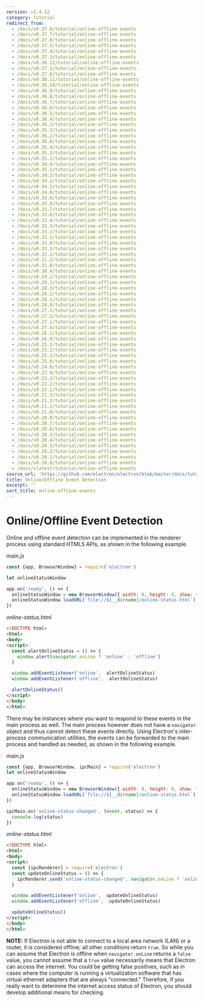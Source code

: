 ```yaml
---
version: v1.4.12
category: Tutorial
redirect_from:
  - /docs/v0.37.8/tutorial/online-offline-events
  - /docs/v0.37.7/tutorial/online-offline-events
  - /docs/v0.37.6/tutorial/online-offline-events
  - /docs/v0.37.5/tutorial/online-offline-events
  - /docs/v0.37.4/tutorial/online-offline-events
  - /docs/v0.37.3/tutorial/online-offline-events
  - /docs/v0.36.12/tutorial/online-offline-events
  - /docs/v0.37.1/tutorial/online-offline-events
  - /docs/v0.37.0/tutorial/online-offline-events
  - /docs/v0.36.11/tutorial/online-offline-events
  - /docs/v0.36.10/tutorial/online-offline-events
  - /docs/v0.36.9/tutorial/online-offline-events
  - /docs/v0.36.8/tutorial/online-offline-events
  - /docs/v0.36.7/tutorial/online-offline-events
  - /docs/v0.36.6/tutorial/online-offline-events
  - /docs/v0.36.5/tutorial/online-offline-events
  - /docs/v0.36.4/tutorial/online-offline-events
  - /docs/v0.36.3/tutorial/online-offline-events
  - /docs/v0.35.5/tutorial/online-offline-events
  - /docs/v0.36.2/tutorial/online-offline-events
  - /docs/v0.36.0/tutorial/online-offline-events
  - /docs/v0.35.4/tutorial/online-offline-events
  - /docs/v0.35.3/tutorial/online-offline-events
  - /docs/v0.35.2/tutorial/online-offline-events
  - /docs/v0.34.4/tutorial/online-offline-events
  - /docs/v0.35.1/tutorial/online-offline-events
  - /docs/v0.34.3/tutorial/online-offline-events
  - /docs/v0.34.2/tutorial/online-offline-events
  - /docs/v0.34.1/tutorial/online-offline-events
  - /docs/v0.34.0/tutorial/online-offline-events
  - /docs/v0.33.9/tutorial/online-offline-events
  - /docs/v0.33.8/tutorial/online-offline-events
  - /docs/v0.33.7/tutorial/online-offline-events
  - /docs/v0.33.6/tutorial/online-offline-events
  - /docs/v0.33.4/tutorial/online-offline-events
  - /docs/v0.33.3/tutorial/online-offline-events
  - /docs/v0.33.2/tutorial/online-offline-events
  - /docs/v0.33.1/tutorial/online-offline-events
  - /docs/v0.33.0/tutorial/online-offline-events
  - /docs/v0.32.3/tutorial/online-offline-events
  - /docs/v0.32.2/tutorial/online-offline-events
  - /docs/v0.31.2/tutorial/online-offline-events
  - /docs/v0.31.0/tutorial/online-offline-events
  - /docs/v0.30.4/tutorial/online-offline-events
  - /docs/v0.29.2/tutorial/online-offline-events
  - /docs/v0.29.1/tutorial/online-offline-events
  - /docs/v0.28.3/tutorial/online-offline-events
  - /docs/v0.28.2/tutorial/online-offline-events
  - /docs/v0.28.1/tutorial/online-offline-events
  - /docs/v0.28.0/tutorial/online-offline-events
  - /docs/v0.27.3/tutorial/online-offline-events
  - /docs/v0.27.2/tutorial/online-offline-events
  - /docs/v0.27.1/tutorial/online-offline-events
  - /docs/v0.27.0/tutorial/online-offline-events
  - /docs/v0.26.1/tutorial/online-offline-events
  - /docs/v0.26.0/tutorial/online-offline-events
  - /docs/v0.25.3/tutorial/online-offline-events
  - /docs/v0.25.2/tutorial/online-offline-events
  - /docs/v0.25.1/tutorial/online-offline-events
  - /docs/v0.25.0/tutorial/online-offline-events
  - /docs/v0.24.0/tutorial/online-offline-events
  - /docs/v0.23.0/tutorial/online-offline-events
  - /docs/v0.22.3/tutorial/online-offline-events
  - /docs/v0.22.2/tutorial/online-offline-events
  - /docs/v0.22.1/tutorial/online-offline-events
  - /docs/v0.21.3/tutorial/online-offline-events
  - /docs/v0.21.2/tutorial/online-offline-events
  - /docs/v0.21.1/tutorial/online-offline-events
  - /docs/v0.21.0/tutorial/online-offline-events
  - /docs/v0.20.8/tutorial/online-offline-events
  - /docs/v0.20.7/tutorial/online-offline-events
  - /docs/v0.20.6/tutorial/online-offline-events
  - /docs/v0.20.5/tutorial/online-offline-events
  - /docs/v0.20.4/tutorial/online-offline-events
  - /docs/v0.20.3/tutorial/online-offline-events
  - /docs/v0.20.2/tutorial/online-offline-events
  - /docs/v0.20.1/tutorial/online-offline-events
  - /docs/v0.20.0/tutorial/online-offline-events
  - /docs/vlatest/tutorial/online-offline-events
source_url: 'https://github.com/electron/electron/blob/master/docs/tutorial/online-offline-events.md'
title: Online/Offline Event Detection
excerpt: ''
sort_title: online-offline-events
---
```

# Online/Offline Event Detection

Online and offline event detection can be implemented in the renderer process using standard HTML5 APIs, as shown in the following example.

_main.js_

```javascript
const {app, BrowserWindow} = require('electron')

let onlineStatusWindow

app.on('ready', () => {
  onlineStatusWindow = new BrowserWindow({ width: 0, height: 0, show: false })
  onlineStatusWindow.loadURL(`file://${__dirname}/online-status.html`)
})
```

_online-status.html_

```html
<!DOCTYPE html>
<html>
<body>
<script>
  const alertOnlineStatus = () => {
    window.alert(navigator.onLine ? 'online' : 'offline')
  }

  window.addEventListener('online',  alertOnlineStatus)
  window.addEventListener('offline',  alertOnlineStatus)

  alertOnlineStatus()
</script>
</body>
</html>
```

There may be instances where you want to respond to these events in the main process as well. The main process however does not have a `navigator` object and thus cannot detect these events directly. Using Electron's inter-process communication utilities, the events can be forwarded to the main process and handled as needed, as shown in the following example.

_main.js_

```javascript
const {app, BrowserWindow, ipcMain} = require('electron')
let onlineStatusWindow

app.on('ready', () => {
  onlineStatusWindow = new BrowserWindow({ width: 0, height: 0, show: false })
  onlineStatusWindow.loadURL(`file://${__dirname}/online-status.html`)
})

ipcMain.on('online-status-changed', (event, status) => {
  console.log(status)
})
```

_online-status.html_

```html
<!DOCTYPE html>
<html>
<body>
<script>
  const {ipcRenderer} = require('electron')
  const updateOnlineStatus = () => {
    ipcRenderer.send('online-status-changed', navigator.onLine ? 'online' : 'offline')
  }

  window.addEventListener('online',  updateOnlineStatus)
  window.addEventListener('offline',  updateOnlineStatus)

  updateOnlineStatus()
</script>
</body>
</html>
```

**NOTE:** If Electron is not able to connect to a local area network (LAN) or a router, it is considered offline; all other conditions return `true`. So while you can assume that Electron is offline when `navigator.onLine` returns a `false` value, you cannot assume that a `true` value necessarily means that Electron can access the internet. You could be getting false positives, such as in cases where the computer is running a virtualization software that has virtual ethernet adapters that are always "connected." Therefore, if you really want to determine the internet access status of Electron, you should develop additional means for checking.
